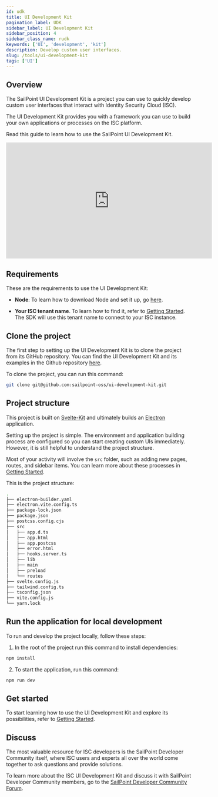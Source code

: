 ```yaml
---
id: udk
title: UI Development Kit
pagination_label: UDK
sidebar_label: UI Development Kit
sidebar_position: 4
sidebar_class_name: rudk
keywords: ['UI', 'development', 'kit']
description: Develop custom user interfaces.
slug: /tools/ui-development-kit
tags: ['UI']
---
```


## Overview

The SailPoint UI Development Kit is a project you can use to quickly develop custom user interfaces that interact with Identity Security Cloud (ISC).

The UI Development Kit provides you with a framework you can use to build your own applications or processes on the ISC platform.

Read this guide to learn how to use the SailPoint UI Development Kit.

<div class="text--center">
<iframe width="560" height="315" src="https://www.youtube.com/embed/bloIVw1-NzU?si=m7SRpu62WSciyiOr" title="YouTube video player" frameborder="0" allow="accelerometer; autoplay; clipboard-write; encrypted-media; gyroscope; picture-in-picture; web-share" allowfullscreen></iframe>
</div>

## Requirements

These are the requirements to use the UI Development Kit:

- **Node**: To learn how to download Node and set it up, go [here](https://nodejs.org/en/download).

- **Your ISC tenant name**. To learn how to find it, refer to [Getting Started](/docs/api/getting-started#find-your-tenant-name). The SDK will use this tenant name to connect to your ISC instance.

## Clone the project

The first step to setting up the UI Development Kit is to clone the project from its GitHub repository. You can find the UI Development Kit and its examples in the Github repository [here](https://github.com/sailpoint-oss/ui-development-kit).

To clone the project, you can run this command:

```bash
git clone git@github.com:sailpoint-oss/ui-development-kit.git
```

## Project structure

This project is built on [Svelte-Kit](https://kit.svelte.dev/) and ultimately builds an [Electron](https://www.electronjs.org/) application.

Setting up the project is simple. The environment and application building process are configured so you can start creating custom UIs immediately. However, it is still helpful to understand the project structure.

Most of your activity will involve the `src` folder, such as adding new pages, routes, and sidebar items. You can learn more about these processes in [Getting Started](./getting-started.mdx).

This is the project structure:

```bash
.
├── electron-builder.yaml
├── electron.vite.config.ts
├── package-lock.json
├── package.json
├── postcss.config.cjs
├── src
│   ├── app.d.ts
│   ├── app.html
│   ├── app.postcss
│   ├── error.html
│   ├── hooks.server.ts
│   ├── lib
│   ├── main
│   ├── preload
│   └── routes
├── svelte.config.js
├── tailwind.config.ts
├── tsconfig.json
├── vite.config.js
└── yarn.lock
```

## Run the application for local development

To run and develop the project locally, follow these steps:

1. In the root of the project run this command to install dependencies:

```bash
npm install
```

2. To start the application, run this command:

```bash
npm run dev
```

## Get started

To start learning how to use the UI Development Kit and explore its possibilities, refer to [Getting Started](./getting-started.mdx).

## Discuss

The most valuable resource for ISC developers is the SailPoint Developer Community itself, where ISC users and experts all over the world come together to ask questions and provide solutions.

To learn more about the ISC UI Development Kit and discuss it with SailPoint Developer Community members, go to the [SailPoint Developer Community Forum](https://developer.sailpoint.com/discuss/c/identity-security-cloud/6).
